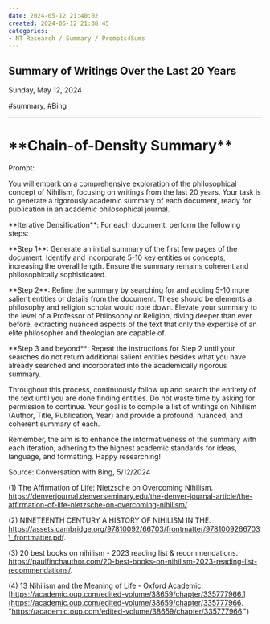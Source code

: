 ```yaml
---
date: 2024-05-12 21:40:02
created: 2024-05-12 21:38:45
categories:
- NT Research / Summary / Prompts4Sums
---
```


## Summary of Writings Over the Last 20 Years

Sunday, May 12, 2024

#summary, #Bing

* * *

  

# \*\*Chain-of-Density Summary\*\*

Prompt:

You will embark on a comprehensive exploration of the philosophical concept of Nihilism, focusing on writings from the last 20 years. Your task is to generate a rigorously academic summary of each document, ready for publication in an academic philosophical journal. 

  

\*\*Iterative Densification\*\*: For each document, perform the following steps:

  

\*\*Step 1\*\*: Generate an initial summary of the first few pages of the document. Identify and incorporate 5-10 key entities or concepts, increasing the overall length. Ensure the summary remains coherent and philosophically sophisticated.

  

\*\*Step 2\*\*: Refine the summary by searching for and adding 5-10 more salient entities or details from the document. These should be elements a philosophy and religion scholar would note down. Elevate your summary to the level of a Professor of Philosophy or Religion, diving deeper than ever before, extracting nuanced aspects of the text that only the expertise of an elite philosopher and theologian are capable of.

  

\*\*Step 3 and beyond\*\*: Repeat the instructions for Step 2 until your searches do not return additional salient entities besides what you have already searched and incorporated into the academically rigorous summary. 

  

Throughout this process, continuously follow up and search the entirety of the text until you are done finding entities. Do not waste time by asking for permission to continue. Your goal is to compile a list of writings on Nihilism (Author, Title, Publication, Year) and provide a profound, nuanced, and coherent summary of each.

  

Remember, the aim is to enhance the informativeness of the summary with each iteration, adhering to the highest academic standards for ideas, language, and formatting. Happy researching!

  

Source: Conversation with Bing, 5/12/2024

(1) The Affirmation of Life: Nietzsche on Overcoming Nihilism. https://denverjournal.denverseminary.edu/the-denver-journal-article/the-affirmation-of-life-nietzsche-on-overcoming-nihilism/.

(2) NINETEENTH CENTURY A HISTORY OF NIHILISM IN THE. https://assets.cambridge.org/97810092/66703/frontmatter/9781009266703\_frontmatter.pdf.

(3) 20 best books on nihilism - 2023 reading list & recommendations. https://paulfinchauthor.com/20-best-books-on-nihilism-2023-reading-list-recommendations/.

(4) 13 Nihilism and the Meaning of Life - Oxford Academic. [https://academic.oup.com/edited-volume/38659/chapter/335777966.](https://academic.oup.com/edited-volume/38659/chapter/335777966. "https://academic.oup.com/edited-volume/38659/chapter/335777966.")